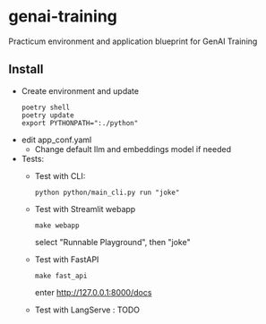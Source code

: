 # genai-training
Practicum environment and application  blueprint for GenAI Training

## Install
- Create environment and update
    ```
    poetry shell  
    poetry update
    export PYTHONPATH=":./python"
    ``` 
- edit app_conf.yaml 
    - Change default llm and embeddings model if needed
- Tests:
    - Test with CLI:
        ```
        python python/main_cli.py run "joke" 
        ```
    - Test with Streamlit webapp
        ``` 
        make webapp
        ```
        select "Runnable Playground", then "joke"
    - Test  with FastAPI
        ``` 
        make fast_api
        ```
        enter http://127.0.0.1:8000/docs    

    - Test  with LangServe : TODO